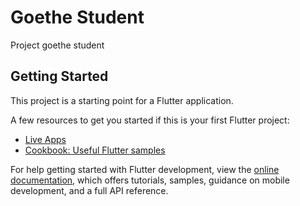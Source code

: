 # Goethe Student

Project goethe student

## Getting Started

This project is a starting point for a Flutter application.

A few resources to get you started if this is your first Flutter project:

 
- [Live Apps](https://play.google.com/store/apps/details?id=blog.biswas.video.goethestudent)
- [Cookbook: Useful Flutter samples](https://docs.flutter.dev/cookbook)

For help getting started with Flutter development, view the
[online documentation](https://docs.flutter.dev/), which offers tutorials,
samples, guidance on mobile development, and a full API reference.
